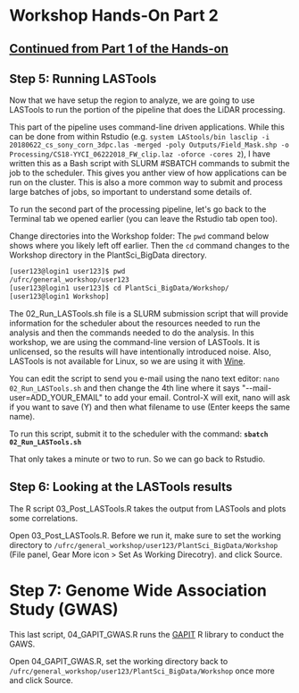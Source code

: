 # Workshop Hands-On Part 2

## [Continued from Part 1 of the Hands-on](Hands-on.md)

## Step 5: Running LASTools

Now that we have setup the region to analyze, we are going to use LASTools to run the portion of the pipeline that does the LiDAR processing.

This part of the pipeline uses command-line driven applications. While this can be done from within Rstudio (e.g. `system LAStools/bin lasclip -i 20180622_cs_sony_corn_3dpc.las -merged -poly Outputs/Field_Mask.shp
-o Processing/CS18-YYCI_06222018_FW_clip.laz -oforce -cores 2`), I have written this as a Bash script with SLURM #SBATCH commands to submit the job to the scheduler. This gives you anther view of how applications can be run on the cluster. This is also a more common way to submit and process large batches of jobs, so important to understand some details of.

To run the second part of the processing pipeline, let's go back to the Terminal tab we opened earlier (you can leave the Rstudio tab open too).

Change directories into the Workshop folder: The `pwd` command below shows where you likely left off earlier. Then the `cd` command changes to the Workshop directory in the PlantSci_BigData directory.

```bash
[user123@login1 user123]$ pwd
/ufrc/general_workshop/user123
[user123@login1 user123]$ cd PlantSci_BigData/Workshop/
[user123@login1 Workshop]
```

The 02_Run_LASTools.sh file is a SLURM submission script that will provide information for the scheduler about the resources needed to run the analysis and then the commands needed to do the analysis. In this workshop, we are using the command-line version of LASTools. It is unlicensed, so the results will have intentionally introduced noise. Also, LASTools is not available for Linux, so we are using it with [Wine](https://www.winehq.org/).

You can edit the script to send you e-mail using the nano text editor: `nano 02_Run_LASTools.sh` and then change the 4th line where it says "--mail-user=ADD_YOUR_EMAIL" to add your email.  Control-X will exit, nano will ask if you want to save (Y) and then what filename to use (Enter keeps the same name).

To run this script, submit it to the scheduler with the command: **`sbatch 02_Run_LASTools.sh`**

That only takes a minute or two to run. So we can go back to Rstudio.

## Step 6: Looking at the LASTools results

The R script 03_Post_LASTools.R takes the output from LASTools and plots some correlations.

Open 03_Post_LASTools.R.
Before we run it, make sure to set the working directory to `/ufrc/general_workshop/user123/PlantSci_BigData/Workshop` (File panel, Gear More icon > Set As Working Direcotry).
and click Source.

# Step 7: Genome Wide Association Study (GWAS)

This last script, 04_GAPIT_GWAS.R runs the [GAPIT](https://www.maizegenetics.net/gapit) R library to conduct the GAWS.

Open 04_GAPIT_GWAS.R, set the working directory back to `/ufrc/general_workshop/user123/PlantSci_BigData/Workshop` once more and click Source.
